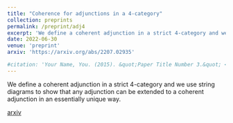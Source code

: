 ```yaml
---
title: "Coherence for adjunctions in a 4-category"
collection: preprints
permalink: /preprint/adj4
excerpt: 'We define a coherent adjunction in a strict 4-category and we use string diagrams to show that any adjunction can be extended to a coherent adjunction in an essentially unique way.'
date: 2022-06-30
venue: 'preprint'
arxiv: 'https://arxiv.org/abs/2207.02935'

#citation: 'Your Name, You. (2015). &quot;Paper Title Number 3.&quot; <i>Journal 1</i>. 1(3).'
---
```

We define a coherent adjunction in a strict 4-category and we use string diagrams to show that any adjunction can be extended to a coherent adjunction in an essentially unique way. 

[arxiv](https://arxiv.org/abs/2207.02935)